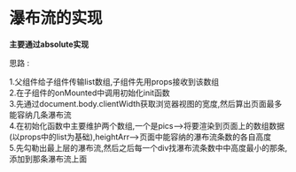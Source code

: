 # 瀑布流的实现
**主要通过absolute实现**  

思路 :  
  
1.父组件给子组件传输list数组,子组件先用props接收到该数组  
2.在子组件的onMounted中调用初始化init函数  
3.先通过document.body.clientWidth获取浏览器视图的宽度,然后算出页面最多能容纳几条瀑布流  
4.在初始化函数中主要维护两个数组,一个是pics-->将要渲染到页面上的数组数据(以props中的list为基础),heightArr-->页面中能容纳的瀑布流条数的各自高度  
5.先勾勒出最上层的瀑布流,然后之后每一个div找瀑布流条数中中高度最小的那条,添加到那条瀑布流上面